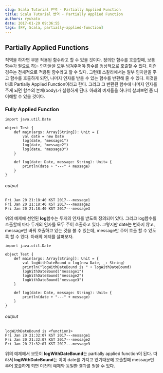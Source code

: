 ```yaml
---
slug: Scala Tutorial 번역 - Partially Applied Function
title: Scala Tutorial 번역 - Partially Applied Function
authors: ryukato
date: 2017-01-20 09:36:55
tags: [FP, Scala, partially-applied-function]
---
```


## Partially Applied Functions
직역을 하자면 부분 적용된 함수라고 할 수 있을 것이다. 정의한 함수를 호출할때, 보통 함수가 필요로 하는 인자들을 모두 넘겨주어야 함수를 정상적으로 호출할 수 있다. 이런 경우는 전체적으로 적용된 함수라고 할 수 있다. 그런데 스칼라에서는 일부 인자만을 주고 함수를 호출하게 되면, 나머지 인자를 받을 수 있는 함수를 반환해 줄 수 있다. 이것을 바로 Partially Applied Function이라고 한다. 그리고 그 반환된 함수에 나머지 인자를 주게 되면 함수의 본체(body)가 실행하게 된다. 아래의 예제들을 하나씩 살펴보면 좀 더 이해할 수 있을 것이다.

### Fully Applied Function
```
import java.util.Date

object Test {
	def main(args: Array[String]): Unit = {
		val date = new Date
		log(date, "message1")
		log(date, "message2")
		log(date, "message3")
	}

	def log(date: Date, message: String): Unit= {
		println(date + "---" + message)
	}
}
```
###### output

```
Fri Jan 20 21:18:40 KST 2017---message1
Fri Jan 20 21:18:40 KST 2017---message2
Fri Jan 20 21:18:40 KST 2017---message3
```

위의 예제에 선언된 **log**함수는 두개의 인자를 받도록 정의되어 있다. 그리고 log함수를 호출할때 마다 두개의 인자를 모두 주어 호출하고 있다. 그렇지만 date는 변하지 않고, message만 바꿔 호출하고 있는 것을 볼 수 있는데, message만 주어 호출 할 수 있도록 할 수 있다. 아래의 예제를 살펴보자.

```
import java.util.Date

object Test {
	def main(args: Array[String]): Unit = {
		val logWithDateBound = log(new Date, _: String)
		println("logWithDateBound is " + logWithDateBound)
		logWithDateBound("message1")
		logWithDateBound("message2")
		logWithDateBound("message3")
	}

	def log(date: Date, message: String): Unit= {
		println(date + "---" + message)
	}
}
```
###### output
```
logWithDateBound is <function1>
Fri Jan 20 21:32:07 KST 2017---message1
Fri Jan 20 21:32:07 KST 2017---message2
Fri Jan 20 21:32:07 KST 2017---message3
```
위의 예제에서 보듯이 **logWithDateBound**는 partially applied function이 된다. 따라서 **logWithDateBound**는 이미 date를 가지고 있기때문에 호출할때 message만 주어 호출하게 되면 이전의 예제와 동일한 결과를 얻을 수 있다.
